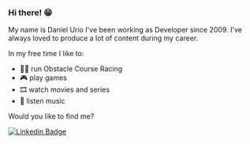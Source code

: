 ### Hi there! 😁

My name is Daniel Urio I've been working as Developer since 2009.
I've always loved to produce a lot of content during my career.

In my free time I like to:
 - 🏃‍♂️ run Obstacle Course Racing 
 - 🎮 play games 
 - 🎞️ watch movies and series
 - 🎵 listen music

Would you like to find me?

[![Linkedin Badge](https://img.shields.io/badge/-LinkedIn-blue?style=flat-square&logo=Linkedin&logoColor=white&link=https://www.linkedin.com/in/danielurio)](https://www.linkedin.com/in/danielurio)

<!--
**danielurio/danielurio** is a ✨ _special_ ✨ repository because its `README.md` (this file) appears on your GitHub profile.

Here are some ideas to get you started:

- 🔭 I’m currently working on ...
- 🌱 I’m currently learning ...
- 👯 I’m looking to collaborate on ...
- 🤔 I’m looking for help with ...
- 💬 Ask me about ...
- 📫 How to reach me: ...
- 😄 Pronouns: ...
- ⚡ Fun fact: ...
-->
